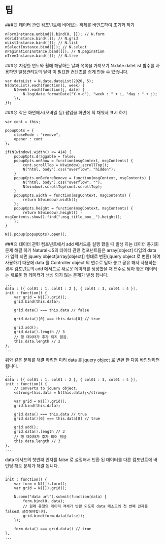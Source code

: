 팁
===

###⊙ 데이터 관련 컴포넌트에 비어있는 객체를 바인드하여 초기화 하기
```
nFormInstance.unbind().bind(0, []); // N.form
nGridInstance.bind([]); // N.grid
nListInstance.bind([]); // N.list
nSelectInstance.bind([]); // N.select
nPaginationInstance.bind([]); // N.pagination
nTreeInstance.bind([]); // N.tree
```

###⊙ 지정한 연도와 월에 해당하는 날짜 목록을 가져오기
N.date.dateList 함수를 사용하면 일정관리등의 달력 이 필요한 컨텐츠를 쉽게 만들 수 있습니다.
```
var dateList = N.date.dateList(2020, 5);
N(dateList).each(function(i, week) {
    N(week).each(function(j, date) {
        N.log(date.formatDate("Y-m-d"), "week : " + i, "day : " + j);
    });
});
```

###⊙ 작은 화면에서(모바일 등) 팝업을 화면에 꽉 채워서 표시 하기
```
var cont = this;

popupOpts = {
    closeMode : "remove",
    opener : cont
};

if(N(window).width() <= 414) {
    popupOpts.draggable = false;
    popupOpts.onShow = function(msgContext, msgContents) {
        cont.scrollTop = N(window).scrollTop();
        N("html, body").css("overflow", "hidden");
    }
    popupOpts.onBeforeRemove = function(msgContext, msgContents) {
        N("html, body").css("overflow", "");
        N(window).scrollTop(cont.scrollTop);
    }
    popupOpts.width = function(msgContext, msgContents) {
        return N(window).width();
    };
    popupOpts.height = function(msgContext, msgContents) {
        return N(window).height() - msgContents.show().find(".msg_title_box__").height();
    };
}

N().popup(popupOpts).open();
```

###⊙ 데이터 관련 컴포넌트에서 add 메서드를 실행 했을 때 발생 하는 데이터 동기화 문제 해결 하기
Natural-JS의 데이터 관련 컴포넌트들은 array[object] 타입의 data 가 입력 되면 jquery object[array[object]] 형태로 변환(jquery object 로 변환) 하여 사용하기 때문에 data 를 Controller object 의 변수로 담아 놓고 공유 해서 사용하는 경우 컴포넌트의 add 메서드로 새로운 데이터를 생성했을 때 변수로 담아 놓은 데이터는 새로운 행 데이터가 생성 되지 않는 문제가 발생 됩니다.

```
...
data : [{ col01 : 1, col01 : 2 }, { col01 : 3, col01 : 4 }],
init : function() {
    var grid = N([]).grid();
    grid.bind(this.data);

    grid.data() === this.data // false

    grid.data()[0] === this.data[0] // true

    grid.add();
    grid.data().length // 3
    // 행 데이터가 추가 되지 않음.
    this.data.length // 2
},
...
```
위와 같은 문제를 해결 하려면 미리 data 를 jquery object 로 변환 한 다음 바인딩하면 됩니다.

```
...
data : [{ col01 : 1, col01 : 2 }, { col01 : 3, col01 : 4 }],
init : function() {
    // Converts to jquery object.
    <strong>this.data = N(this.data);</strong>

    var grid = N([]).grid();
    grid.bind(this.data);

    grid.data() === this.data // true
    grid.data()[0] === this.data[0] // true

    grid.add();
    grid.data().length // 3
    // 행 데이터가 추가 되어 있음
    this.data.length // 3
},
...
```
data 메서드의 첫번째 인자를 false 로 설정해서 반환 된 데이터를 다른 컴포넌트에 바인딩 해도 문제가 해결 됩니다.

```
...
init : function() {
    var form = N([]).form();
    var grid = N([]).grid();

    N.comm("data url").submit(function(data) {
        form.bind(0, data);
        // 원래 유형의 데이터 객체가 반환 되도록 data 메소드의 첫 번째 인자를 false로 설정해야합니다.
        grid.bind(form.data(false));
    });

    form.data() === grid.data() // true
},
...
```